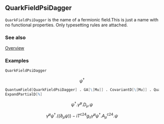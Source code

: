 ## QuarkFieldPsiDagger

`QuarkFieldPsiDagger` is the name of a fermionic field.This is just a name with no functional properties. Only typesetting rules are attached.

### See also

[Overview](Extra/FeynCalc.md)

### Examples

```mathematica
QuarkFieldPsiDagger
```

$$\psi ^{\dagger }$$

```mathematica
QuantumField[QuarkFieldPsiDagger] . GA[\[Mu]] . CovariantD[\[Mu]] . QuantumField[QuarkFieldPsi]
ExpandPartialD[%]
```

$$\psi ^{\dagger }.\bar{\gamma }^{\mu }.D_{\mu }.\psi$$

$$\bar{\gamma }^{\mu } \psi ^{\dagger }.\left(\left.(\partial _{\mu }\psi \right)\right)-i T^{\text{c24}} g_s \bar{\gamma }^{\mu } \psi ^{\dagger }.A_{\mu }^{\text{c24}}.\psi$$
